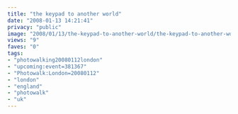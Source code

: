 ```yaml
---
title: "the keypad to another world"
date: "2008-01-13 14:21:41"
privacy: "public"
image: "2008/01/13/the-keypad-to-another-world/the-keypad-to-another-world.jpg"
views: "9"
faves: "0"
tags:
- "photowalking20080112london"
- "upcoming:event=381367"
- "Photowalk:London=20080112"
- "london"
- "england"
- "photowalk"
- "uk"
---
```


